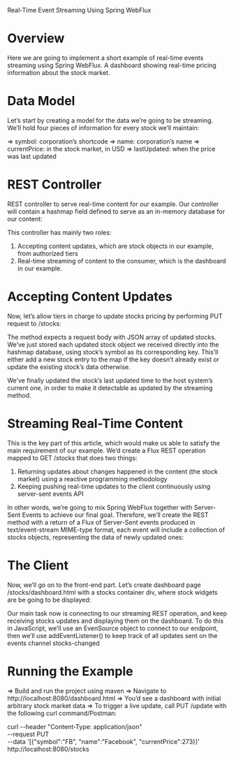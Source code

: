 Real-Time Event Streaming Using Spring WebFlux

Overview
===========
Here we are going to implement a short example of real-time events streaming using Spring WebFlux. 
A dashboard showing real-time pricing information about the stock market.


Data Model
===========
Let’s start by creating a model for the data we’re going to be streaming. We’ll hold four pieces of information for every stock we’ll maintain:

=> symbol: corporation’s shortcode
=> name: corporation’s name
=> currentPrice: in the stock market, in USD
=> lastUpdated: when the price was last updated


REST Controller
==================
REST controller to serve real-time content for our example. Our controller will contain a hashmap field defined to serve as an in-memory database for our content:

This controller has mainly two roles:

1) Accepting content updates, which are stock objects in our example, from authorized tiers
2) Real-time streaming of content to the consumer, which is the dashboard in our example.


Accepting Content Updates
============================
Now, let’s allow tiers in charge to update stocks pricing by performing PUT request to /stocks:

The method expects a request body with JSON array of updated stocks. We’ve just stored each updated stock object we received directly into the hashmap database, using stock’s symbol as its corresponding key. This’ll either add a new stock entry to the map if the key doesn’t already exist or update the existing stock’s data otherwise.

We’ve finally updated the stock’s last updated time to the host system’s current one, in order to make it detectable as updated by the streaming method.


Streaming Real-Time Content
===========================
This is the key part of this article, which would make us able to satisfy the main requirement of our example. We’d create a Flux REST operation mapped to GET /stocks that does two things:

1) Returning updates about changes happened in the content (the stock market) using a reactive programming methodology
2) Keeping pushing real-time updates to the client continuously using server-sent events API

In other words, we’re going to mix Spring WebFlux together with Server-Sent Events to achieve our final goal. Therefore, we’ll create the REST method with a return of a Flux of Server-Sent events produced in text/event-stream MIME-type format, each event will include a collection of stocks objects, representing the data of newly updated ones:



The Client
============
Now, we’ll go on to the front-end part. Let’s create dashboard page /stocks/dashboard.html with a stocks container div, where stock widgets are be going to be displayed:

Our main task now is connecting to our streaming REST operation, and keep receiving stocks updates and displaying them on the dashboard. To do this in JavaScript, we’ll use an EvenSource object to connect to our endpoint, then we’ll use addEventListener() to keep track of all updates sent on the events channel stocks-changed


Running the Example
=======================
=> Build and run the project using maven
=> Navigate to http://localhost:8080/dashboard.html
=> You’d see a dashboard with initial arbitrary stock market data
=> To trigger a live update, call PUT /update with the following curl command/Postman:

curl --header "Content-Type: application/json" \
  --request PUT \
  --data '[{"symbol":"FB", "name":"Facebook", "currentPrice":273}]' \
  http://localhost:8080/stocks
  
